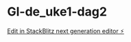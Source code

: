 # Gl-de_uke1-dag2

[Edit in StackBlitz next generation editor ⚡️](https://stackblitz.com/~/github.com/LarsMagneGlodedata/Gl-de_uke1-dag2)